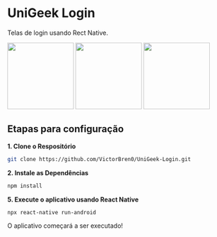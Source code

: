 # UniGeek Login
Telas de login usando Rect Native.

<img src="https://i.imgur.com/4K19kWQ.jpg" width="150"> <img src="https://i.imgur.com/KvssAPh.jpg" width="150"> <img src="https://i.imgur.com/nDhmXGg.jpg" width="150">




## Etapas para configuração

**1. Clone o Respositório**

```bash
git clone https://github.com/VictorBren0/UniGeek-Login.git
```

**2. Instale as Dependências**

```bash
npm install
```

**5. Execute o aplicativo usando React Native**

```bash
npx react-native run-android
```

O aplicativo começará a ser executado!
